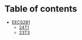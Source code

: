 # Table of contents

* [EECS281](README.md)
  * [24T1](eecs281/24t1.md)
  * [23T3](eecs281/23t3.md)
